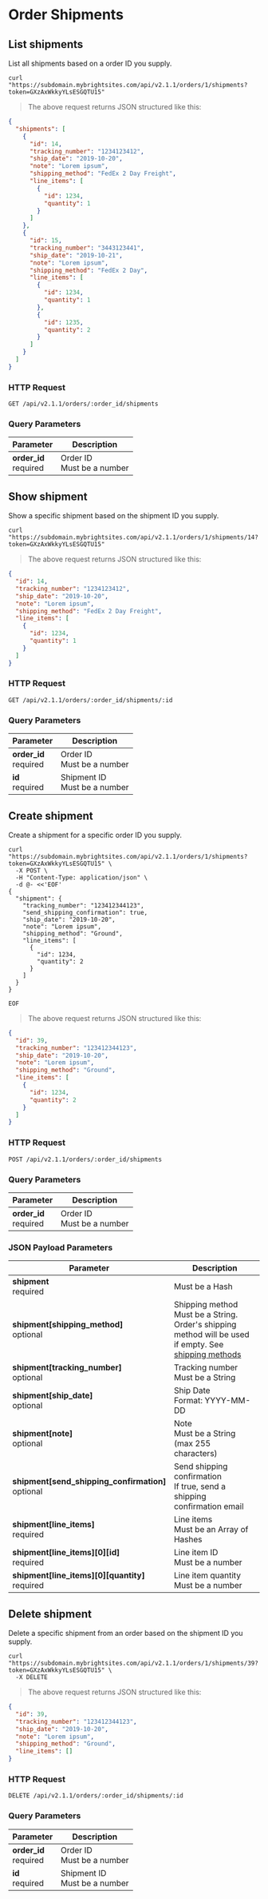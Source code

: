 # Order Shipments

## List shipments

List all shipments based on a order ID you supply.

```shell
curl "https://subdomain.mybrightsites.com/api/v2.1.1/orders/1/shipments?token=GXzAxWkkyYLsESGQTU15"
```

> The above request returns JSON structured like this:

```json
{
  "shipments": [
    {
      "id": 14,
      "tracking_number": "1234123412",
      "ship_date": "2019-10-20",
      "note": "Lorem ipsum",
      "shipping_method": "FedEx 2 Day Freight",
      "line_items": [
        {
          "id": 1234,
          "quantity": 1
        }
      ]
    },
    {
      "id": 15,
      "tracking_number": "3443123441",
      "ship_date": "2019-10-21",
      "note": "Lorem ipsum",
      "shipping_method": "FedEx 2 Day",
      "line_items": [
        {
          "id": 1234,
          "quantity": 1
        },
        {
          "id": 1235,
          "quantity": 2
        }
      ]
    }
  ]
}
```

### HTTP Request

`GET /api/v2.1.1/orders/:order_id/shipments`

### Query Parameters

Parameter | Description
--------- | -----------
<div><strong>order_id </strong></div><div>required</div> | <div>Order ID</div><div>Must be a number</div>

## Show shipment

Show a specific shipment based on the shipment ID you supply.

```shell
curl "https://subdomain.mybrightsites.com/api/v2.1.1/orders/1/shipments/14?token=GXzAxWkkyYLsESGQTU15"
```

> The above request returns JSON structured like this:

```json
{
  "id": 14,
  "tracking_number": "1234123412",
  "ship_date": "2019-10-20",
  "note": "Lorem ipsum",
  "shipping_method": "FedEx 2 Day Freight",
  "line_items": [
    {
      "id": 1234,
      "quantity": 1
    }
  ]
}
```

### HTTP Request

`GET /api/v2.1.1/orders/:order_id/shipments/:id`

### Query Parameters

Parameter | Description
--------- | -----------
<div><strong>order_id </strong></div><div>required</div> | <div>Order ID</div><div>Must be a number</div>
<div><strong>id </strong></div><div>required</div> | <div>Shipment ID</div><div>Must be a number</div>


## Create shipment

Create a shipment for a specific order ID you supply.


```shell
curl "https://subdomain.mybrightsites.com/api/v2.1.1/orders/1/shipments?token=GXzAxWkkyYLsESGQTU15" \
  -X POST \
  -H "Content-Type: application/json" \
  -d @- <<'EOF'
{
  "shipment": {
    "tracking_number": "123412344123",
    "send_shipping_confirmation": true,
    "ship_date": "2019-10-20",
    "note": "Lorem ipsum",
    "shipping_method": "Ground",
    "line_items": [
      {
        "id": 1234,
        "quantity": 2
      }
    ]
  }
}

EOF
```

> The above request returns JSON structured like this:

```json
{
  "id": 39,
  "tracking_number": "123412344123",
  "ship_date": "2019-10-20",
  "note": "Lorem ipsum",
  "shipping_method": "Ground",
  "line_items": [
    {
      "id": 1234,
      "quantity": 2
    }
  ]
}
```

### HTTP Request

`POST /api/v2.1.1/orders/:order_id/shipments`

### Query Parameters

Parameter | Description
--------- | -----------
<div><strong>order_id </strong></div><div>required</div> | <div>Order ID</div><div>Must be a number</div>


### JSON Payload Parameters

Parameter | Description
--------- | -----------
<div><strong>shipment </strong></div><div>required</div> | <div>Must be a Hash</div>
<div><strong>shipment[shipping_method] </strong></div><div>optional</div> | <div>Shipping method</div><div>Must be a String. Order's shipping method will be used if empty. See <a href="#shipping-methods">shipping methods</a></div>
<div><strong>shipment[tracking_number] </strong></div><div>optional</div> | <div>Tracking number</div><div>Must be a String</div>
<div><strong>shipment[ship_date] </strong></div><div>optional</div> | <div>Ship Date</div><div>Format: YYYY-MM-DD</div>
<div><strong>shipment[note] </strong></div><div>optional</div> | <div>Note</div><div>Must be a String (max 255 characters)</div>
<div><strong>shipment[send_shipping_confirmation] </strong></div><div>optional</div> | <div>Send shipping confirmation</div><div>If true, send a shipping confirmation email</div>
<div><strong>shipment[line_items] </strong></div><div>required</div> | <div>Line items</div><div>Must be an Array of Hashes</div>
<div><strong>shipment[line_items][0][id] </strong></div><div>required</div> | <div>Line item ID</div><div>Must be a number</div>
<div><strong>shipment[line_items][0][quantity] </strong></div><div>required</div> | <div>Line item quantity</div><div>Must be a number</div>

## Delete shipment

Delete a specific shipment from an order based on the shipment ID you supply.

```shell
curl "https://subdomain.mybrightsites.com/api/v2.1.1/orders/1/shipments/39?token=GXzAxWkkyYLsESGQTU15" \
  -X DELETE
```

> The above request returns JSON structured like this:

```json
{
  "id": 39,
  "tracking_number": "123412344123",
  "ship_date": "2019-10-20",
  "note": "Lorem ipsum",
  "shipping_method": "Ground",
  "line_items": []
}
```

### HTTP Request

`DELETE /api/v2.1.1/orders/:order_id/shipments/:id`

### Query Parameters

Parameter | Description
--------- | -----------
<div><strong>order_id </strong></div><div>required</div> | <div>Order ID</div><div>Must be a number</div>
<div><strong>id </strong></div><div>required</div> | <div>Shipment ID</div><div>Must be a number</div>
